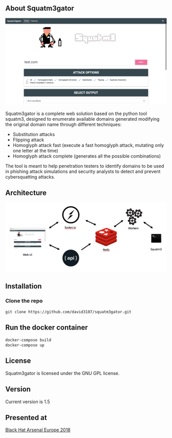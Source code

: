 ## About Squatm3gator


<img src="ui.png"/> <br><br>
Squatm3gator is a complete web solution based on the python tool squatm3, designed to enumerate available domains generated modifying the original domain name through different techniques:

-	Substitution attacks
-	Flipping attack
- 	Homoglyph attack fast (execute a fast homoglyph attack, mutating only one letter at the time)
-   Homoglyph attack complete (generates all the possible combinations)


The tool is meant to help penetration testers to identify domains to be used in phishing attack simulations and security analysts to detect and prevent cybersquatting attacks.


## Architecture

<img src="architecture.png"/> <br> 


## Installation


### Clone the repo
```
git clone https://github.com/david3107/squatm3gator.git

```

## Run the docker container



```
docker-compose build
docker-compose up

```

## License

Squatm3gator is licensed under the GNU GPL license.


## Version
Current version is 1.5

## Presented at

[Black Hat Arsenal Europe 2018](https://www.blackhat.com/eu-18/arsenal/schedule/index.html#squatm-cybersquatting-made-easy-13319)
       
